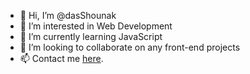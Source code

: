 - 👋 Hi, I’m @dasShounak
- 👀 I’m interested in Web Development
- 🌱 I’m currently learning JavaScript
- 💞️ I’m looking to collaborate on any front-end projects
- 📫 Contact me [here](dasshounak.github.io/contact.html).

<!---
dasShounak/dasShounak is a ✨ special ✨ repository because its `README.md` (this file) appears on your GitHub profile.
You can click the Preview link to take a look at your changes.
--->
